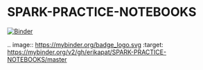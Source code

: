 # SPARK-PRACTICE-NOTEBOOKS

[![Binder](https://mybinder.org/badge_logo.svg)](https://mybinder.org/v2/gh/erikapat/SPARK-PRACTICE-NOTEBOOKS/master)

.. image:: https://mybinder.org/badge_logo.svg
 :target: https://mybinder.org/v2/gh/erikapat/SPARK-PRACTICE-NOTEBOOKS/master